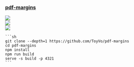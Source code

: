 ### [pdf-margins](https://github.com/ToyVo/pdf-margins)

![](https://img.shields.io/github/license/ToyVo/pdf-margins)<br />
[![](https://img.shields.io/github/last-commit/scillidan/pdf-margins/main?label=last%20commit%20(fork))](https://github.com/scillidan/pdf-margins)<br />
![](https://img.shields.io/badge/Vercel-black?style=flat&logo=Vercel&logoColor=white)

````{tab} From source
```sh
git clone --depth=1 https://github.com/ToyVo/pdf-margins
cd pdf-margins
npm install
npm run build
serve -s build -p 4321
```
````